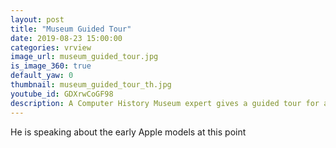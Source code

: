 ```yaml
---
layout: post
title: "Museum Guided Tour"
date: 2019-08-23 15:00:00
categories: vrview
image_url: museum_guided_tour.jpg
is_image_360: true
default_yaw: 0
thumbnail: museum_guided_tour_th.jpg
youtube_id: GDXrwCoGF98
description: A Computer History Museum expert gives a guided tour for a small group of people
---
```

He is speaking about the early Apple models at this point
